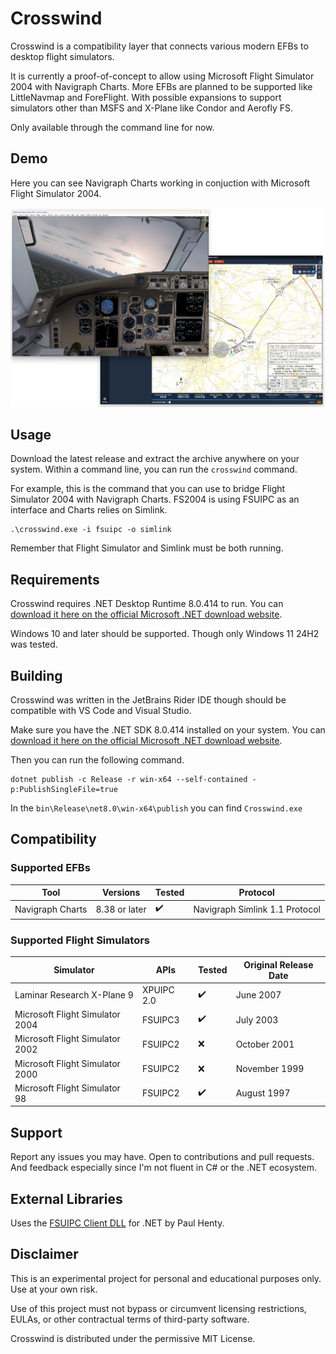 # Crosswind

Crosswind is a compatibility layer that connects various modern EFBs to desktop flight simulators. 

It is currently a proof-of-concept to allow using Microsoft Flight Simulator 2004 with Navigraph Charts. More EFBs are planned to be supported like LittleNavmap and ForeFlight. With possible expansions to support simulators other than MSFS and X-Plane like Condor and Aerofly FS. 

Only available through the command line for now.

## Demo

Here you can see Navigraph Charts working in conjuction with Microsoft Flight Simulator 2004.

![Screenshot](./Screenshot.jpg)

## Usage

Download the latest release and extract the archive anywhere on your system. Within a command line, you can run the `crosswind` command.

For example, this is the command that you can use to bridge Flight Simulator 2004 with Navigraph Charts. FS2004 is using FSUIPC as an interface and Charts relies on Simlink.

```
.\crosswind.exe -i fsuipc -o simlink
```

Remember that Flight Simulator and Simlink must be both running.

## Requirements

Crosswind requires .NET Desktop Runtime 8.0.414 to run. You can [download it here on the official Microsoft .NET download website](https://dotnet.microsoft.com/en-us/download/dotnet/8.0).

Windows 10 and later should be supported. Though only Windows 11 24H2 was tested.

## Building

Crosswind was written in the JetBrains Rider IDE though should be compatible with VS Code and Visual Studio.

Make sure you have the .NET SDK 8.0.414 installed on your system. You can [download it here on the official Microsoft .NET download website](https://dotnet.microsoft.com/en-us/download/dotnet/8.0).

Then you can run the following command.
```
dotnet publish -c Release -r win-x64 --self-contained -p:PublishSingleFile=true
```

In the `bin\Release\net8.0\win-x64\publish` you can find `Crosswind.exe`

## Compatibility

### Supported EFBs

| Tool | Versions                            | Tested                          | Protocol                         |
| - |-------------------------------------|---------------------------------|----------------------------------|
| Navigraph Charts | 8.38 or later  | ✔️|  Navigraph Simlink 1.1 Protocol  |


### Supported Flight Simulators

| Simulator                       | APIs       | Tested | Original Release Date |
|---------------------------------|------------|--------|-----------------------|
| Laminar Research X-Plane 9      | XPUIPC 2.0 | ✔️     | June 2007             |
| Microsoft Flight Simulator 2004 | FSUIPC3    | ✔️     | July 2003             |
| Microsoft Flight Simulator 2002 | FSUIPC2    | ❌      | October 2001         |
| Microsoft Flight Simulator 2000 | FSUIPC2    | ❌      | November 1999         |
| Microsoft Flight Simulator 98   | FSUIPC2    | ✔️     | August 1997          |

## Support

Report any issues you may have. Open to contributions and pull requests. And feedback especially since I'm not fluent in C# or the .NET ecosystem.

## External Libraries

Uses the [FSUIPC Client DLL](http://fsuipc.paulhenty.com/#licence) for .NET by Paul Henty.

## Disclaimer

This is an experimental project for personal and educational purposes only. Use at your own risk.

Use of this project must not bypass or circumvent licensing restrictions, EULAs, or other contractual terms of third-party software.

Crosswind is distributed under the permissive MIT License.